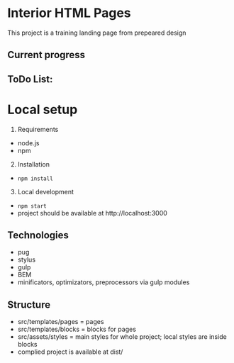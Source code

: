 # Interior HTML Pages

This project is a training landing page from prepeared design

## Current progress


## ToDo List:


# Local setup

1. Requirements

- node.js
- npm

2. Installation

- `npm install`

3. Local development

- `npm start`
- project should be available at http://localhost:3000

## Technologies

- pug
- stylus
- gulp
- BEM
- minificators, optimizators, preprocessors via gulp modules

## Structure

- src/templates/pages = pages
- src/templates/blocks = blocks for pages
- src/assets/styles = main styles for whole project; local styles are inside blocks
- complied project is available at dist/
